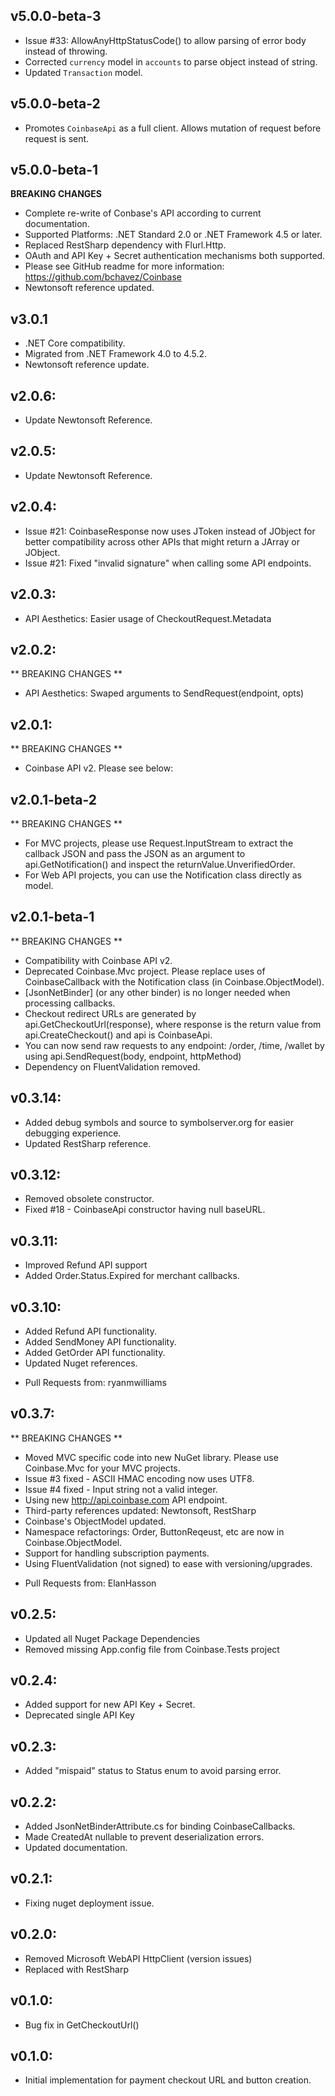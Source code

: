 ## v5.0.0-beta-3
* Issue #33: AllowAnyHttpStatusCode() to allow parsing of error body instead of throwing.
* Corrected `currency` model in `accounts` to parse object instead of string.
* Updated `Transaction` model.

## v5.0.0-beta-2
* Promotes `CoinbaseApi` as a full client. Allows mutation of request before request is sent.

## v5.0.0-beta-1
**BREAKING CHANGES**
* Complete re-write of Conbase's API according to current documentation.
* Supported Platforms: .NET Standard 2.0 or .NET Framework 4.5 or later.
* Replaced RestSharp dependency with Flurl.Http.
* OAuth and API Key + Secret authentication mechanisms both supported.
* Please see GitHub readme for more information: https://github.com/bchavez/Coinbase
* Newtonsoft reference updated.

## v3.0.1
* .NET Core compatibility.
* Migrated from .NET Framework 4.0 to 4.5.2.
* Newtonsoft reference update.

## v2.0.6:
* Update Newtonsoft Reference.

## v2.0.5:
* Update Newtonsoft Reference.

## v2.0.4:
* Issue #21: CoinbaseResponse now uses JToken instead of JObject for better compatibility across other APIs that might return a JArray or JObject.
* Issue #21: Fixed "invalid signature" when calling some API endpoints.

## v2.0.3:
* API Aesthetics: Easier usage of CheckoutRequest.Metadata

## v2.0.2:
** BREAKING CHANGES **
* API Aesthetics: Swaped arguments to SendRequest(endpoint, opts)

## v2.0.1:
** BREAKING CHANGES **
* Coinbase API v2. Please see below:

## v2.0.1-beta-2
** BREAKING CHANGES **
* For MVC projects, please use Request.InputStream to extract the callback JSON and pass the JSON as an argument to api.GetNotification() and inspect the returnValue.UnverifiedOrder.
* For Web API projects, you can use the Notification class directly as model.

## v2.0.1-beta-1
** BREAKING CHANGES **
* Compatibility with Coinbase API v2.
* Deprecated Coinbase.Mvc project. Please replace uses of CoinbaseCallback with the Notification class (in Coinbase.ObjectModel).
* [JsonNetBinder] (or any other binder) is no longer needed when processing callbacks.
* Checkout redirect URLs are generated by api.GetCheckoutUrl(response), where response is the return value from api.CreateCheckout() and api is CoinbaseApi.
* You can now send raw requests to any endpoint: /order, /time, /wallet by using api.SendRequest(body, endpoint, httpMethod)
* Dependency on FluentValidation removed.

## v0.3.14:
* Added debug symbols and source to symbolserver.org for easier debugging experience.
* Updated RestSharp reference.

## v0.3.12:
* Removed obsolete constructor.
* Fixed #18 - CoinbaseApi constructor having null baseURL.

## v0.3.11:
* Improved Refund API support
* Added Order.Status.Expired for merchant callbacks.

## v0.3.10:
* Added Refund API functionality.
* Added SendMoney API functionality.
* Added GetOrder API functionality.
* Updated Nuget references.
- Pull Requests from: ryanmwilliams

## v0.3.7:
** BREAKING CHANGES **
* Moved MVC specific code into new NuGet library. Please use Coinbase.Mvc for your MVC projects.
* Issue #3 fixed - ASCII HMAC encoding now uses UTF8.
* Issue #4 fixed - Input string not a valid integer.
* Using new http://api.coinbase.com API endpoint.
* Third-party references updated: Newtonsoft, RestSharp
* Coinbase's ObjectModel updated.
* Namespace refactorings: Order, ButtonReqeust, etc are now in Coinbase.ObjectModel.
* Support for handling subscription payments.
* Using FluentValidation (not signed) to ease with versioning/upgrades.
- Pull Requests from: ElanHasson

## v0.2.5:
* Updated all Nuget Package Dependencies
* Removed missing App.config file from Coinbase.Tests project

## v0.2.4:
* Added support for new API Key + Secret.
* Deprecated single API Key

## v0.2.3:
* Added "mispaid" status to Status enum to avoid parsing error.

## v0.2.2:
* Added JsonNetBinderAttribute.cs for binding CoinbaseCallbacks.
* Made CreatedAt nullable to prevent deserialization errors.
* Updated documentation.

## v0.2.1:
* Fixing nuget deployment issue.

## v0.2.0:
* Removed Microsoft WebAPI HttpClient (version issues)
* Replaced with RestSharp

## v0.1.0:
* Bug fix in GetCheckoutUrl()

## v0.1.0:
* Initial implementation for payment checkout URL and button creation.